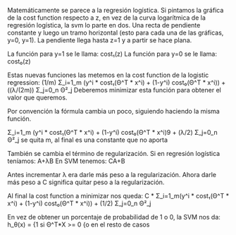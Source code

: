 Matemáticamente se parece a la regresión logística.
Si pintamos la gráfica de la cost function respecto a z, en vez de la curva logarítmica de la regresión logística, la svm lo parte en dos.
Una recta de pendiente constante y luego un tramo horizontal (esto para cada una de las gráficas, y=0, y=1).
La pendiente llega hasta z=1 y a partir se hace plana.

La función para y=1 se le llama: cost₁(z)
La función para y=0 se le llama: cost₀(z)

Estas nuevas funciones las metemos en la cost function de la logistic regression:
(1/m) Σ_i=1_m (y^i * cost₁(Θ^T * x^i) + (1-y^i) cost₀(Θ^T * x^i)) + ((λ/(2m)) Σ_j=0_n Θ²_j
Deberemos minimizar esta función para obtener el valor que queremos.

Por convención la fórmula cambia un poco, siguiendo haciendo la misma función.

Σ_i=1_m (y^i * cost₁(Θ^T * x^i) + (1-y^i) cost₀(Θ^T * x^i)9 + (λ/2) Σ_j=0_n Θ²_j
  se quita m, al final es una constante que no aporta

También se cambia el término de regularización.
Si en regresión logística teníamos: A+λB
En SVM tenemos: CA+B

Antes incrementar λ era darle más peso a la regularización.
Ahora darle más peso a C significa quitar peso a la regularización.

Al final la cost function a minimizar nos queda:
C * Σ_i=1_m(y^i * cost₁(Θ^T * x^i) + (1-y^i) cost₀(Θ^T * x^i)) + (1/2) Σ_j=0_n Θ²_j

En vez de obtener un porcentaje de probabilidad de 1 o 0, la SVM nos da:
h_θ(x) = {1 si Θ^T*X >= 0
         {o en el resto de casos
